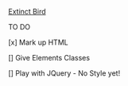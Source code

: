 [Extinct Bird](IXD302-prototype2a.html)

TO DO

[x] Mark up HTML

[] Give Elements Classes

[] Play with JQuery - No Style yet!